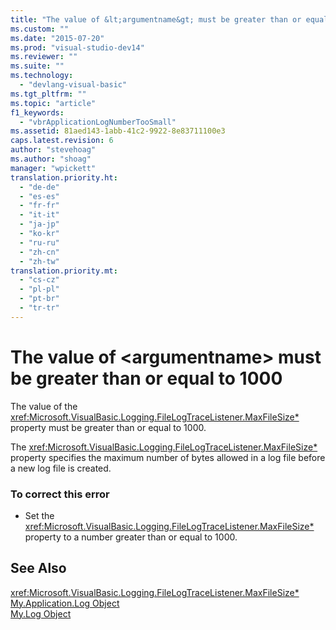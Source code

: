 ```yaml
---
title: "The value of &lt;argumentname&gt; must be greater than or equal to 1000 | Microsoft Docs"
ms.custom: ""
ms.date: "2015-07-20"
ms.prod: "visual-studio-dev14"
ms.reviewer: ""
ms.suite: ""
ms.technology: 
  - "devlang-visual-basic"
ms.tgt_pltfrm: ""
ms.topic: "article"
f1_keywords: 
  - "vbrApplicationLogNumberTooSmall"
ms.assetid: 81aed143-1abb-41c2-9922-8e83711100e3
caps.latest.revision: 6
author: "stevehoag"
ms.author: "shoag"
manager: "wpickett"
translation.priority.ht: 
  - "de-de"
  - "es-es"
  - "fr-fr"
  - "it-it"
  - "ja-jp"
  - "ko-kr"
  - "ru-ru"
  - "zh-cn"
  - "zh-tw"
translation.priority.mt: 
  - "cs-cz"
  - "pl-pl"
  - "pt-br"
  - "tr-tr"
---
```

# The value of &lt;argumentname&gt; must be greater than or equal to 1000
The value of the <xref:Microsoft.VisualBasic.Logging.FileLogTraceListener.MaxFileSize*> property must be greater than or equal to 1000.  
  
 The <xref:Microsoft.VisualBasic.Logging.FileLogTraceListener.MaxFileSize*> property specifies the maximum number of bytes allowed in a log file before a new log file is created.  
  
### To correct this error  
  
-   Set the <xref:Microsoft.VisualBasic.Logging.FileLogTraceListener.MaxFileSize*> property to a number greater than or equal to 1000.  
  
## See Also  
 <xref:Microsoft.VisualBasic.Logging.FileLogTraceListener.MaxFileSize*>   
 [My.Application.Log Object](../../visual-basic/language-reference/objects/my-application-log-object.md)   
 [My.Log Object](../../visual-basic/language-reference/objects/my-log-object.md)